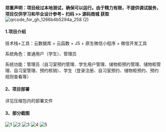 **郑重声明：项目经过本地测试，确保可以运行。由于精力有限，不提供调试服务，项目仅供学习和毕业设计参考~**
**扫码 >> 源码商城 获取** ![qrcode_for_gh_1266b4b5294a_258 (2)](https://github.com/user-attachments/assets/45838afd-19a8-4cdc-bdd5-74b9c76fb241)

#### 1.项目介绍

技术栈+工具：云数据库 + 云函数 + JS + 原生微信小程序 + 微信开发工具

系统角色：普通用户（学生）、管理员

系统功能：管理员（自习室预约管理、学生用户管理、储物柜预约管理、储物柜管理、自习室管理、预约核销）、学生（登录注册、自习室预约、储物柜预约、预约规则查看等）

#### 2、项目部署

详见压缩包内的部署文件

#### 3、部分截图
![1](https://github.com/user-attachments/assets/82dc195a-2808-498c-bd8b-ebef91fa2130)
![2](https://github.com/user-attachments/assets/b94083b8-8bc2-4d57-bb66-3ced2ac116e2)
![3](https://github.com/user-attachments/assets/92c8276e-0b04-4951-856b-80e084c359bc)
![4](https://github.com/user-attachments/assets/3af101dc-07a8-4079-ac31-e14ea2a2acea)
![5](https://github.com/user-attachments/assets/ee8a770b-98a8-4b9b-b11a-f0cab0ec6ed5)
